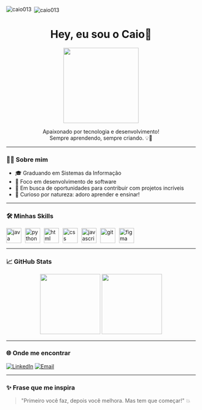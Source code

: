 
<p><img align="left" src="https://github-readme-stats.vercel.app/api/top-langs?username=caio013&show_icons=true&locale=en&layout=compact" alt="caio013" /></p>

<p>&nbsp;<img align="center" src="https://github-readme-stats.vercel.app/api?username=caio013&show_icons=true&locale=en" alt="caio013" /></p>

<h1 align="center">Hey, eu sou o Caio👋</h1>

<p align="center">
  <img src="https://media.giphy.com/media/qgQUggAC3Pfv687qPC/giphy.gif" width="200" />
</p>

<p align="center">
  Apaixonado por tecnologia e desenvolvimento!<br>
  Sempre aprendendo, sempre criando. 💡🚀
</p>

---

### 👨‍💻 Sobre mim

- 🎓 Graduando em Sistemas da Informação
- 🎯 Foco em desenvolvimento de software
- 💼 Em busca de oportunidades para contribuir com projetos incríveis
- 🧠 Curioso por natureza: adoro aprender e ensinar!

---

### 🛠️ Minhas Skills

<div style="display: flex; gap: 10px; flex-wrap: wrap;">
  <img src="https://cdn.jsdelivr.net/gh/devicons/devicon/icons/java/java-original.svg" height="40" alt="java"/>
  <img src="https://cdn.jsdelivr.net/gh/devicons/devicon/icons/python/python-original.svg" height="40" alt="python"/>
  <img src="https://cdn.jsdelivr.net/gh/devicons/devicon/icons/html5/html5-original.svg" height="40" alt="html"/>
  <img src="https://cdn.jsdelivr.net/gh/devicons/devicon/icons/css3/css3-original.svg" height="40" alt="css"/>
  <img src="https://cdn.jsdelivr.net/gh/devicons/devicon/icons/javascript/javascript-original.svg" height="40" alt="javascript"/>
  <img src="https://cdn.jsdelivr.net/gh/devicons/devicon/icons/git/git-original.svg" height="40" alt="git"/>
  <img src="https://cdn.jsdelivr.net/gh/devicons/devicon/icons/figma/figma-original.svg" height="40" alt="figma"/>
</div>

---

### 📈 GitHub Stats

<p align="center">
  <img src="https://github-readme-stats.vercel.app/api?username=caio013&show_icons=true&theme=radical" height="160"/>
  <img src="https://github-readme-stats.vercel.app/api/top-langs/?username=caio013&layout=compact&theme=radical" height="160"/>
</p>

---

### 🌐 Onde me encontrar

[![LinkedIn](https://img.shields.io/badge/-LinkedIn-0A66C2?style=for-the-badge&logo=linkedin&logoColor=white)]([https://www.linkedin.com/in/SEU_USUARIO/](https://www.linkedin.com/in/%20caioviniciusqueiroz))
[![Email](https://img.shields.io/badge/email-D14836?style=for-the-badge&logo=gmail&logoColor=white)](mailto:caiovinicius96@yahoo.com)

---

### ✨ Frase que me inspira

> "Primeiro você faz, depois você melhora. Mas tem que começar!" 💥

